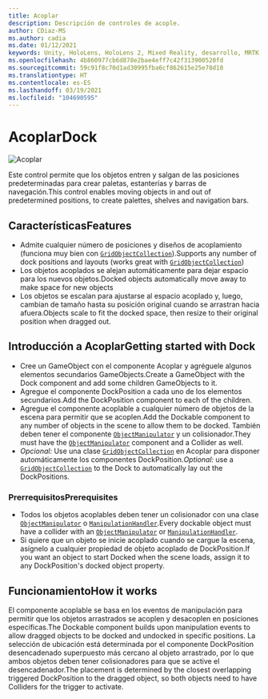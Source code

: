 ```yaml
---
title: Acoplar
description: Descripción de controles de acople.
author: CDiaz-MS
ms.author: cadia
ms.date: 01/12/2021
keywords: Unity, HoloLens, HoloLens 2, Mixed Reality, desarrollo, MRTK
ms.openlocfilehash: 4b860977cb6d878e2bae4eff7c42f313900520fd
ms.sourcegitcommit: 59c91f8c70d1ad30995fba6cf862615e25e78d10
ms.translationtype: HT
ms.contentlocale: es-ES
ms.lasthandoff: 03/19/2021
ms.locfileid: "104690595"
---
```

# <a name="dock"></a><span data-ttu-id="3b938-104">Acoplar</span><span class="sxs-lookup"><span data-stu-id="3b938-104">Dock</span></span>

![Acoplar](../../images/dock/MRTK_UX_Dock_Main.png)

<span data-ttu-id="3b938-106">Este control permite que los objetos entren y salgan de las posiciones predeterminadas para crear paletas, estanterías y barras de navegación.</span><span class="sxs-lookup"><span data-stu-id="3b938-106">This control enables moving objects in and out of predetermined positions, to create palettes, shelves and navigation bars.</span></span>

## <a name="features"></a><span data-ttu-id="3b938-107">Características</span><span class="sxs-lookup"><span data-stu-id="3b938-107">Features</span></span>

- <span data-ttu-id="3b938-108">Admite cualquier número de posiciones y diseños de acoplamiento (funciona muy bien con [`GridObjectCollection`](xref:Microsoft.MixedReality.Toolkit.Utilities.GridObjectCollection)).</span><span class="sxs-lookup"><span data-stu-id="3b938-108">Supports any number of dock positions and layouts (works great with [`GridObjectCollection`](xref:Microsoft.MixedReality.Toolkit.Utilities.GridObjectCollection))</span></span>
- <span data-ttu-id="3b938-109">Los objetos acoplados se alejan automáticamente para dejar espacio para los nuevos objetos.</span><span class="sxs-lookup"><span data-stu-id="3b938-109">Docked objects automatically move away to make space for new objects</span></span>
- <span data-ttu-id="3b938-110">Los objetos se escalan para ajustarse al espacio acoplado y, luego, cambian de tamaño hasta su posición original cuando se arrastran hacia afuera.</span><span class="sxs-lookup"><span data-stu-id="3b938-110">Objects scale to fit the docked space, then resize to their original position when dragged out.</span></span>

## <a name="getting-started-with-dock"></a><span data-ttu-id="3b938-111">Introducción a Acoplar</span><span class="sxs-lookup"><span data-stu-id="3b938-111">Getting started with Dock</span></span>

- <span data-ttu-id="3b938-112">Cree un GameObject con el componente Acoplar y agréguele algunos elementos secundarios GameObjects.</span><span class="sxs-lookup"><span data-stu-id="3b938-112">Create a GameObject with the Dock component and add some children GameObjects to it.</span></span>
- <span data-ttu-id="3b938-113">Agregue el componente DockPosition a cada uno de los elementos secundarios.</span><span class="sxs-lookup"><span data-stu-id="3b938-113">Add the DockPosition component to each of the children.</span></span>
- <span data-ttu-id="3b938-114">Agregue el componente acoplable a cualquier número de objetos de la escena para permitir que se acoplen.</span><span class="sxs-lookup"><span data-stu-id="3b938-114">Add the Dockable component to any number of objects in the scene to allow them to be docked.</span></span> <span data-ttu-id="3b938-115">También deben tener el componente [`ObjectManipulator`](xref:Microsoft.MixedReality.Toolkit.UI.ObjectManipulator) y un colisionador.</span><span class="sxs-lookup"><span data-stu-id="3b938-115">They must have the [`ObjectManipulator`](xref:Microsoft.MixedReality.Toolkit.UI.ObjectManipulator) component and a Collider as well.</span></span>
- <span data-ttu-id="3b938-116">*Opcional:* Use una clase [`GridObjectCollection`](xref:Microsoft.MixedReality.Toolkit.Utilities.GridObjectCollection) en Acoplar para disponer automáticamente los componentes DockPosition.</span><span class="sxs-lookup"><span data-stu-id="3b938-116">*Optional:* use a [`GridObjectCollection`](xref:Microsoft.MixedReality.Toolkit.Utilities.GridObjectCollection) to the Dock to automatically lay out the DockPositions.</span></span>

### <a name="prerequisites"></a><span data-ttu-id="3b938-117">Prerrequisitos</span><span class="sxs-lookup"><span data-stu-id="3b938-117">Prerequisites</span></span>

- <span data-ttu-id="3b938-118">Todos los objetos acoplables deben tener un colisionador con una clase [`ObjectManipulator`](xref:Microsoft.MixedReality.Toolkit.UI.ObjectManipulator) o [`ManipulationHandler`](xref:Microsoft.MixedReality.Toolkit.UI.ManipulationHandler).</span><span class="sxs-lookup"><span data-stu-id="3b938-118">Every dockable object must have a collider with an [`ObjectManipulator`](xref:Microsoft.MixedReality.Toolkit.UI.ObjectManipulator) or [`ManipulationHandler`](xref:Microsoft.MixedReality.Toolkit.UI.ManipulationHandler).</span></span>
- <span data-ttu-id="3b938-119">Si quiere que un objeto se inicie acoplado cuando se cargue la escena, asígnelo a cualquier propiedad de objeto acoplado de DockPosition.</span><span class="sxs-lookup"><span data-stu-id="3b938-119">If you want an object to start Docked when the scene loads, assign it to any DockPosition's docked object property.</span></span>

## <a name="how-it-works"></a><span data-ttu-id="3b938-120">Funcionamiento</span><span class="sxs-lookup"><span data-stu-id="3b938-120">How it works</span></span>

<span data-ttu-id="3b938-121">El componente acoplable se basa en los eventos de manipulación para permitir que los objetos arrastrados se acoplen y desacoplen en posiciones específicas.</span><span class="sxs-lookup"><span data-stu-id="3b938-121">The Dockable component builds upon manipulation events to allow dragged objects to be docked and undocked in specific positions.</span></span> <span data-ttu-id="3b938-122">La selección de ubicación está determinada por el componente DockPosition desencadenado superpuesto más cercano al objeto arrastrado, por lo que ambos objetos deben tener colisionadores para que se active el desencadenador.</span><span class="sxs-lookup"><span data-stu-id="3b938-122">The placement is determined by the closest overlapping triggered DockPosition to the dragged object, so both objects need to have Colliders for the trigger to activate.</span></span>

